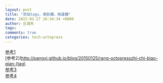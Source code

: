 ```yaml
---
layout: post
title: "添加tags，導航欄，側邊欄"
date: 2022-02-27 16:34:34 +0800
author: 丘海东 
tags: 
comments: true
categories: tech-octopress
---
```


[参考1](http://www.aobosir.com/blog/2016/10/12/octopress-build-static-blog-site-add-tag-cloud-to-site-sidebar/)  
[参考2](http://pangyi.github.io/blog/20150125/rang-octopresszhi-chi-biao-qian-(tag)  
[参考3](https://blog.csdn.net/github_35160620/article/details/52793772?utm_medium=distribute.pc_aggpage_search_result.none-task-blog-2~aggregatepage~first_rank_ecpm_v1~rank_v31_ecpm-22-52793772.pc_agg_new_rank&utm_term=atom+%E4%BE%A7%E8%BE%B9%E6%A0%8F&spm=1000.2123.3001.4430)  
[参考4](https://www.jianshu.com/p/fe0e089a985c)  

